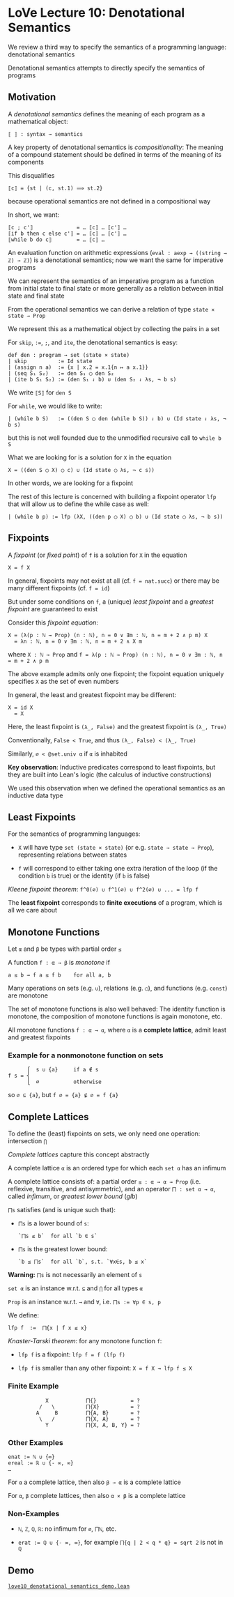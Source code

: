 # LoVe Lecture 10: Denotational Semantics

We review a third way to specify the semantics of a programming language: denotational semantics

Denotational semantics attempts to directly specify the semantics of programs


## Motivation

A _denotational semantics_ defines the meaning of each program as a mathematical object:

    ⟦ ⟧ : syntax → semantics

A key property of denotational semantics is _compositionality_: The meaning of a compound statement should be defined in terms of the meaning of its components

This disqualifies

    ⟦c⟧ = {st | (c, st.1) ⟹ st.2}

because operational semantics are not defined in a compositional way

In short, we want:

    ⟦c ; c'⟧              = … ⟦c⟧ … ⟦c'⟧ …
    ⟦if b then c else c'⟧ = … ⟦c⟧ … ⟦c'⟧ …
    ⟦while b do c⟧        = … ⟦c⟧ …

An evaluation function on arithmetic expressions (`eval : aexp → ((string → ℤ) → ℤ)`) is a denotational semantics; now we want the same for imperative programs

We can represent the semantics of an imperative program as a function from initial state to final state or more generally as a relation between initial state and final state

From the operational semantics we can derive a relation of type `state × state → Prop`

We represent this as a mathematical object by collecting the pairs in a set

For `skip`, `:=`, `;`, and `ite`, the denotational semantics is easy:

    def den : program → set (state × state)
    | skip          := Id state
    | (assign n a)  := {x | x.2 = x.1{n ↦ a x.1}}
    | (seq S₁ S₂)   := den S₁ ◯ den S₂
    | (ite b S₁ S₂) := (den S₁ ⇃ b) ∪ (den S₂ ⇃ λs, ¬ b s)

We write `⟦S⟧` for `den S`

For `while`, we would like to write:

    | (while b S)   := ((den S ◯ den (while b S)) ⇃ b) ∪ (Id state ⇃ λs, ¬ b s)

but this is not well founded due to the unmodified recursive call to `while b S`

What we are looking for is a solution for `X` in the equation

    X = ((den S ◯ X) ◯ c) ∪ (Id state ◯ λs, ¬ c s))

In other words, we are looking for a fixpoint

The rest of this lecture is concerned with building a fixpoint operator `lfp` that will allow us to define the while case as well:

    | (while b p) := lfp (λX, ((den p ◯ X) ◯ b) ∪ (Id state ◯ λs, ¬ b s))


## Fixpoints

A _fixpoint_ (or _fixed point_) of `f` is a solution for `X` in the equation

    X = f X

In general, fixpoints may not exist at all (cf. `f = nat.succ`) or there may be many different fixpoints (cf. `f = id`)

But under some conditions on `f`, a (unique) _least fixpoint_ and a _greatest fixpoint_ are guaranteed to exist

Consider this _fixpoint equation_:

    X = (λ(p : ℕ → Prop) (n : ℕ), n = 0 ∨ ∃m : ℕ, n = m + 2 ∧ p m) X
      = λn : ℕ, n = 0 ∨ ∃m : ℕ, n = m + 2 ∧ X m

where `X : ℕ → Prop` and `f = λ(p : ℕ → Prop) (n : ℕ), n = 0 ∨ ∃m : ℕ, n = m + 2 ∧ p m`

The above example admits only one fixpoint; the fixpoint equation uniquely specifies `X` as the set of even numbers

In general, the least and greatest fixpoint may be different:

    X = id X
      = X

Here, the least fixpoint is `(λ_, False)` and the greatest fixpoint is `(λ_, True)`

Conventionally, `False < True`, and thus `(λ_, False) < (λ_, True)`

Similarly, `∅ < @set.univ α` if `α` is inhabited

**Key observation**: Inductive predicates correspond to least fixpoints, but they are built into Lean's logic (the calculus of inductive constructions)

We used this observation when we defined the operational semantics as an inductive data type


## Least Fixpoints

For the semantics of programming languages:

* `X` will have type `set (state × state)` (or e.g. `state → state → Prop`), representing relations between states

* `f` will correspond to either taking one extra iteration of the loop (if the condition `b` is true) or the identity (if `b` is false)

_Kleene fixpoint theorem_: `f^0(∅) ∪ f^1(∅) ∪ f^2(∅) ∪ ... = lfp f`

The **least fixpoint** corresponds to **finite executions** of a program, which is all we care about


## Monotone Functions

Let `α` and `β` be types with partial order `≤`

A function `f : α → β` is _monotone_ if

    a ≤ b → f a ≤ f b    for all a, b

Many operations on sets (e.g. `∪`), relations (e.g. `◯`), and functions (e.g. `const`) are monotone

The set of monotone functions is also well behaved: The identity function is monotone, the composition of monotone functions is again monotone, etc.

All monotone functions `f : α → α`, where `α` is a **complete lattice**, admit least and greatest fixpoints

### Example for a nonmonotone function on sets

          ⎧  s ∪ {a}     if a ∉ s
    f s = ⎨
          ⎩  ∅           otherwise

so `∅ ⊆ {a}`, but `f ∅ = {a} ⊈ ∅ = f {a}`


## Complete Lattices

To define the (least) fixpoints on sets, we only need one operation: intersection `⋂`

*Complete lattices* capture this concept abstractly

A complete lattice `α` is an ordered type for which each `set α` has an infimum

A complete lattice consists of: a partial order `≤ : α → α → Prop` (i.e. reflexive, transitive, and antisymmetric), and an operator `⨅ : set α → α`, called *infimum*, or *greatest lower bound* (*glb*)

`⨅s` satisfies (and is unique such that):

* `⨅s` is a lower bound of `s`:

      `⨅s ≤ b`  for all `b ∈ s`

* `⨅s` is the greatest lower bound:

      `b ≤ ⨅s`  for all `b`, s.t. `∀x∈s, b ≤ x`

**Warning:** `⨅s` is not necessarily an element of `s`

`set α` is an instance w.r.t. `⊆` and `⋂` for all types `α`

`Prop` is an instance w.r.t. `→` and `∀`, i.e. `⨅s := ∀p ∈ s, p`

We define:

    lfp f  :=  ⨅{x | f x ≤ x}

_Knaster-Tarski theorem_: for any monotone function `f`:

* `lfp f` is a fixpoint: `lfp f = f (lfp f)`

* `lfp f` is smaller than any other fixpoint: `X = f X → lfp f ≤ X`

### Finite Example

                X            ⨅{}           = ?
              /   \          ⨅{X}          = ?
             A     B         ⨅{A, B}       = ?
              \   /          ⨅{X, A}       = ?
                Y            ⨅{X, A, B, Y} = ?

### Other Examples

    enat := ℕ ∪ {∞}
    ereal := ℝ ∪ {- ∞, ∞}
    …

For `α` a complete lattice, then also `β → α` is a complete lattice

For `α`, `β` complete lattices, then also `α × β` is a complete lattice

### Non-Examples

* `ℕ`, `ℤ`, `ℚ`, `ℝ`: no infimum for `∅`, `⨅ℕ`, etc.

* `erat := ℚ ∪ {- ∞, ∞}`, for example `⨅{q | 2 < q * q} = sqrt 2` is not in `ℚ`


## Demo

[`love10_denotational_semantics_demo.lean`](../lean/love10_denotational_semantics_demo.lean)
